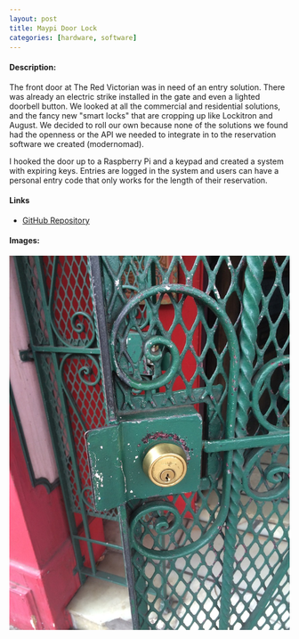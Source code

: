 ```yaml
---
layout: post
title: Maypi Door Lock
categories: [hardware, software]
---
```


#### Description:
The front door at The Red Victorian was in need of an entry solution. There was already an electric strike installed in the gate and even a lighted doorbell button.  We looked at all the commercial and residential solutions, and the fancy new "smart locks" that are cropping up like Lockitron and August.  We decided to roll our own because none of the solutions we found had the openness or the API we needed to integrate in to the reservation software we created (modernomad).

I hooked the door up to a Raspberry Pi and a keypad and created a system with expiring keys.  Entries are logged in the system and users can have a personal entry code that only works for the length of their reservation.  

#### Links
<ul>
	<li><a href="https://github.com/jsayles/maypi">GitHub Repository</a></li>
</ul>

#### Images:
<img class="gallery" src="/public/2014-08-29-maypi1.jpg"/>
